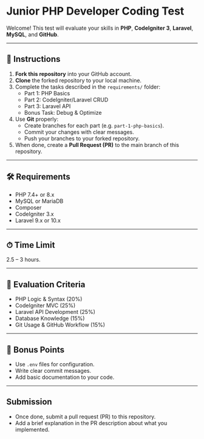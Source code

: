 # Junior PHP Developer Coding Test

Welcome! This test will evaluate your skills in **PHP**, **CodeIgniter 3**, **Laravel**, **MySQL**, and **GitHub**.

---

## 📌 Instructions
1. **Fork this repository** into your GitHub account.
2. **Clone** the forked repository to your local machine.
3. Complete the tasks described in the `requirements/` folder:
   - Part 1: PHP Basics
   - Part 2: CodeIgniter/Laravel CRUD
   - Part 3: Laravel API
   - Bonus Task: Debug & Optimize
4. Use **Git** properly:
   - Create branches for each part (e.g. `part-1-php-basics`).
   - Commit your changes with clear messages.
   - Push your branches to your forked repository.
5. When done, create a **Pull Request (PR)** to the main branch of this repository.

---

## 🛠 Requirements
- PHP 7.4+ or 8.x
- MySQL or MariaDB
- Composer
- CodeIgniter 3.x
- Laravel 9.x or 10.x

---

## ⏱ Time Limit
2.5 – 3 hours.

---

## 🎯 Evaluation Criteria
- PHP Logic & Syntax (20%)
- CodeIgniter MVC (25%)
- Laravel API Development (25%)
- Database Knowledge (15%)
- Git Usage & GitHub Workflow (15%)

---

## 🚀 Bonus Points
- Use `.env` files for configuration.
- Write clear commit messages.
- Add basic documentation to your code.

---

## Submission
- Once done, submit a pull request (PR) to this repository.
- Add a brief explanation in the PR description about what you implemented.
